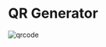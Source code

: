 QR Generator
=============

![qrcode](https://github.com/user-attachments/assets/403982a2-e0d9-4ed0-afdb-eafcfb819f40)

